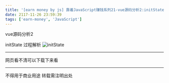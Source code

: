 ```yaml
---
title: '[earn money by js] 靠着JavaScript赚钱系列21-vue源码分析2:initState'
date: 2117-11-26 23:59:39
tags: ['earn-money', 'JavaScript']
---
```

vue源码分析2

initState 过程解析
![initState](/1021-earn-money-by-js/initState.png)

----------------
网页看不清可以下载下来看

----------------
不得用于商业用途 转载需注明出处

